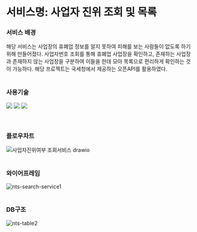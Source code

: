 # 서비스명: 사업자 진위 조회 및 목록
### 서비스 배경
해당 서비스는 사업장의 휴폐업 정보를 알지 못하여 피해를 보는 사람들이 없도록 하기 위해 만들어졌다. 사업자번호 조회를 통해 휴폐업 사업장을 확인하고, 존재하는 사업장과 존재하지 않는 사업장을 구분하여 이들을 한데 모아 목록으로 편리하게 확인하는 것이 가능하다. 해당 프로젝트는 국세청에서 제공하는 오픈API를 활용하였다.
<br>
<br>

### 사용기술
<div>
<img src="https://img.shields.io/badge/java-007396?style=for-the-badge&logo=java&logoColor=white">
<img src="https://img.shields.io/badge/spring-6DB33F?style=for-the-badge&logo=spring&logoColor=white">
<img src="https://img.shields.io/badge/html5-E34F26?style=for-the-badge&logo=html5&logoColor=white">
</div>
<br>
<br>

### 플로우차트
![사업자진위여부 조회서비스 drawio](https://user-images.githubusercontent.com/60878190/215323399-996dcfed-e185-4c1b-a316-7446a79eb095.png)
<br>
<br>

### 와이어프레임
![nts-search-service1](https://user-images.githubusercontent.com/60878190/215323277-965b029c-187f-49c9-b7b9-28798f05007c.jpg)
<br>
<br>

### DB구조
![nts-table2](https://user-images.githubusercontent.com/60878190/215323332-9449b858-4d03-4a70-af3b-380bf308967c.png)

